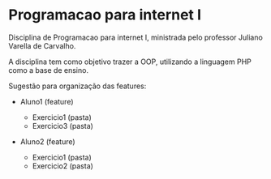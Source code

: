 # Programacao para internet I

Disciplina de Programacao para internet I, ministrada pelo professor Juliano Varella de Carvalho.

A disciplina tem como objetivo trazer a OOP, utilizando a linguagem PHP como a base de ensino.

Sugestão para organização das features:

- Aluno1 (feature) 
	- Exercicio1 (pasta) 
	- Exercicio3 (pasta) 

- Aluno2 (feature) 
	- Exercicio1 (pasta) 
	- Exercicio2 (pasta) 

